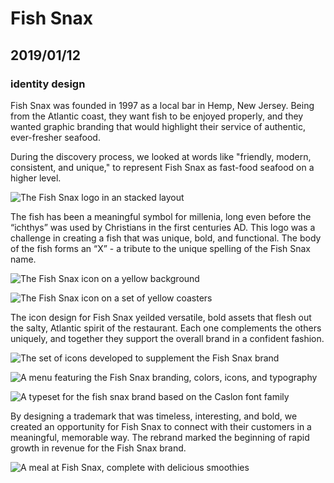 # Fish Snax

## 2019/01/12

### identity design

Fish Snax was founded in 1997 as a local bar in Hemp, New Jersey. Being from the Atlantic coast, they want fish to be enjoyed properly, and they wanted graphic branding that would highlight their service of authentic, ever-fresher seafood.

During the discovery process, we looked at words like "friendly, modern, consistent, and unique," to represent Fish Snax as fast-food seafood on a higher level.

![The Fish Snax logo in an stacked layout](/_images/work/fish/fish-stacked.jpg)

The fish has been a meaningful symbol for millenia, long even before the “ichthys” was used by Christians in the first centuries AD. This logo was a challenge in creating a fish that was unique, bold, and functional. The body of the fish forms an “X” - a tribute to the unique spelling of the Fish Snax name.

![The Fish Snax icon on a yellow background](/_images/work/fish/fish-on-yellow.jpg)

![The Fish Snax icon on a set of yellow coasters](/_images/work/fish/fish-coaster.jpg)

The icon design for Fish Snax yeilded versatile, bold assets that flesh out the salty, Atlantic spirit of the restaurant. Each one complements the others uniquely, and together they support the overall brand in a confident fashion.

![The set of icons developed to supplement the Fish Snax brand](/_images/work/fish/fish-icons.jpg)

![A menu featuring the Fish Snax branding, colors, icons, and typography](/_images/work/fish/fish-menu.jpg)

![A typeset for the fish snax brand based on the Caslon font family](/_images/work/fish/fish-typography.jpg)

By designing a trademark that was timeless, interesting, and bold, we created an opportunity for Fish Snax to connect with their customers in a meaningful, memorable way. The rebrand marked the beginning of rapid growth in revenue for the Fish Snax brand.

![A meal at Fish Snax, complete with delicious smoothies](/_images/work/fish/fish-foods.jpg)
